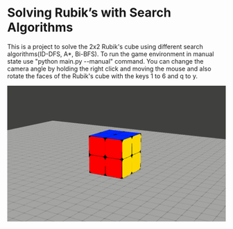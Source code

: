 # Solving Rubik’s with Search Algorithms
This is a project to solve the 2x2 Rubik's cube using different search algorithms(ID-DFS, A*, Bi-BFS).
To run the game environment in manual state use "python main.py --manual" command. You can change the camera angle by holding the right click and moving the mouse and also rotate the faces of the Rubik's cube with the keys 1 to 6 and q to y.

<div align="center">
    <img src="demo/4.gif" alt="demo">
</div>
